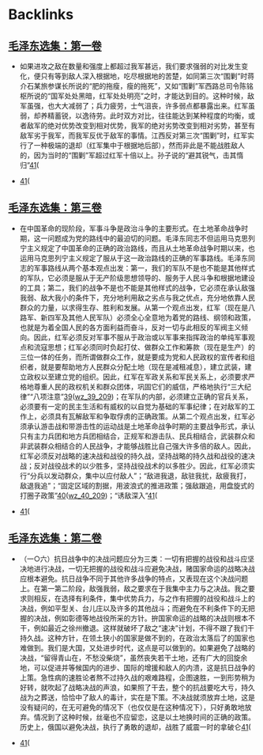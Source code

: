 
# Backlinks
## [毛泽东选集：第一卷](毛泽东选集：第一卷.md)
- 如果进攻之敌在数量和强度上都超过我军甚远，我们要求强弱的对比发生变化，便只有等到敌人深入根据地，吃尽根据地的苦楚，如同第三次“围剿”时蒋介石某旅参谋长所说的“肥的拖瘦，瘦的拖死”，又如“围剿”军西路总司令陈铭枢所说的“国军处处黑暗，红军处处明亮”之时，才能达到目的。这种时候，敌军虽强，也大大减弱了；兵力疲劳，士气沮丧，许多弱点都暴露出来。红军虽弱，却养精蓄锐，以逸待劳。此时双方对比，往往能达到某种程度的均衡，或者敌军的绝对优势改变到相对优势，我军的绝对劣势改变到相对劣势，甚至有敌军劣于我军，而我军反优于敌军的事情。江西反对第三次“围剿”时，红军实行了一种极端的退却（红军集中于根据地后部），然而非此是不能战胜敌人的，因为当时的“围剿”军超过红军十倍以上。孙子说的“避其锐气，击其惰归”[41](41.md)(

- [41](41.md)(

## [毛泽东选集：第三卷](毛泽东选集：第三卷.md)
- 在中国革命的现阶段，军事斗争是政治斗争的主要形式。在土地革命战争时期，这一问题成为党的路线中的最迫切的问题。毛泽东同志不但运用马克思列宁主义规定了中国革命的正确的政治路线，而且从土地革命战争时期以来，也运用马克思列宁主义规定了服从于这一政治路线的正确的军事路线。毛泽东同志的军事路线从两个基本观点出发：第一，我们的军队不是也不能是其他样式的军队，它必须是服从于无产阶级思想领导的、服务于人民斗争和根据地建设的工具；第二，我们的战争不是也不能是其他样式的战争，它必须在承认敌强我弱、敌大我小的条件下，充分地利用敌之劣点与我之优点，充分地依靠人民群众的力量，以求得生存、胜利和发展。从第一个观点出发，红军（现在是八路军、新四军及其他人民军队）必须全心全意地为着党的路线、纲领和政策，也就是为着全国人民的各方面利益而奋斗，反对一切与此相反的军阀主义倾向。因此，红军必须反对军事不服从于政治或以军事来指挥政治的单纯军事观点和流寇思想；红军必须同时负起打仗、做群众工作和筹款（现在是生产）的三位一体的任务，而所谓做群众工作，就是要成为党和人民政权的宣传者和组织者，就是要帮助地方人民群众分配土地（现在是减租减息），建立武装，建立政权以至建立党的组织。因此，红军在军政关系和军民关系上，必须要求严格地尊重人民的政权机关和群众团体，巩固它们的威信，严格地执行“三大纪律”“八项注意”[39](39.md)([wz_39_209](wz_39_209.md))；在军队的内部，必须建立正确的官兵关系，必须要有一定的民主生活和有威权的以自觉为基础的军事纪律；在对敌军的工作上，必须具有瓦解敌军和争取俘虏的正确政策。从第二个观点出发，红军必须承认游击战和带游击性的运动战是土地革命战争时期的主要战争形式，承认只有主力兵团和地方兵团相结合，正规军和游击队、民兵相结合，武装群众和非武装群众相结合的人民战争，才能够战胜比自己强大许多倍的敌人。因此，红军必须反对战略的速决战和战役的持久战，坚持战略的持久战和战役的速决战；反对战役战术的以少胜多，坚持战役战术的以多胜少。因此，红军必须实行“分兵以发动群众，集中以应付敌人”；“敌进我退，敌驻我扰，敌疲我打，敌退我追”；“固定区域的割据，用波浪式的推进政策；强敌跟追，用盘旋式的打圈子政策”[40](40.md)([wz_40_209](wz_40_209.md))；“诱敌深入”[41](41.md)(

- [41](41.md)(

## [毛泽东选集：第二卷](毛泽东选集：第二卷.md)
- （一○六）抗日战争中的决战问题应分为三类：一切有把握的战役和战斗应坚决地进行决战，一切无把握的战役和战斗应避免决战，赌国家命运的战略决战应根本避免。抗日战争不同于其他许多战争的特点，又表现在这个决战问题上。在第一第二阶段，敌强我弱，敌之要求在于我集中主力与之决战。我之要求则相反，在选择有利条件，集中优势兵力，与之作有把握的战役和战斗上的决战，例如平型关、台儿庄以及许多的其他战斗；而避免在不利条件下的无把握的决战，例如彰德等地战役所采的方针。拚国家命运的战略的决战则根本不干，例如最近之徐州撤退。这样就破坏了敌之“速决”计划，不得不跟了我们干持久战。这种方针，在领土狭小的国家是做不到的，在政治太落后了的国家也难做到。我们是大国，又处进步时代，这点是可以做到的。如果避免了战略的决战，“留得青山在，不愁没柴烧”，虽然丧失若干土地，还有广大的回旋余地，可以促进并等候国内的进步、国际的增援和敌人的内溃，这是抗日战争的上策。急性病的速胜论者熬不过持久战的艰难路程，企图速胜，一到形势稍为好转，就吹起了战略决战的声浪，如果照了干去，整个的抗战要吃大亏，持久战为之葬送，恰恰中了敌人的毒计，实在是下策。不决战就须放弃土地，这是没有疑问的，在无可避免的情况下（也仅仅是在这种情况下），只好勇敢地放弃。情况到了这种时候，丝毫也不应留恋，这是以土地换时间的正确的政策。历史上，俄国以避免决战，执行了勇敢的退却，战胜了威震一时的拿破仑[41](41.md)(

- [41](41.md)(

